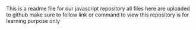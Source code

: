This is a readme file for our javascript repository
all files here are uploaded to github
make  sure to follow link or command to view
this repository is for learning purpose only